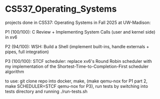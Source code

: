 # CS537_Operating_Systems
projects done in CS537: Operating Systems in Fall 2025 at UW-Madison:

P1 (100/100): C Review + Implementing System Calls (user and kernel side) in xv6

P2 (94/100): WSH: Build a Shell (implement built-ins, handle externals + pipes, full integration)

P3 (100/100): STCF scheduler: replace xv6's Round Robin scheduler with my implementation of the Shortest-Time-to-Completion-First scheduler algorithm

to use: git clone repo into docker, make, (make qemu-nox for P1 part 2, make SCHEDULER=STCF qemu-nox for P3), run tests by switching into tests directory and running ./run-tests.sh
